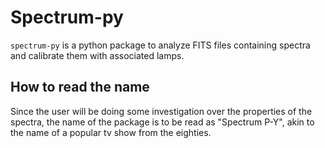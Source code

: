 # Spectrum-py
`spectrum-py` is a python package to analyze FITS files containing spectra and calibrate them with associated lamps.

## How to read the name
Since the user will be doing some investigation over the properties of the spectra, the name of the package is to be 
read as "Spectrum P-Y", akin to the name of a popular tv show from the eighties.